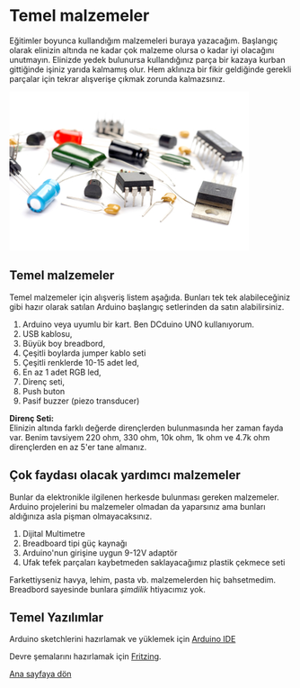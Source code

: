 # Temel malzemeler

Eğitimler boyunca kullandığım malzemeleri buraya yazacağım. Başlangıç olarak elinizin altında ne kadar çok malzeme olursa o kadar iyi olacağını unutmayın. Elinizde yedek bulunursa kullandığınız parça bir kazaya kurban gittiğinde işiniz yarıda kalmamış olur. Hem aklınıza bir fikir geldiğinde gerekli parçalar için tekrar alışverişe çıkmak zorunda kalmazsınız.

<img src=electronic-components.jpg widht=300>

## Temel malzemeler

Temel malzemeler için alışveriş listem aşağıda. Bunları tek tek alabileceğiniz gibi hazır olarak satılan Arduino başlangıç setlerinden da satın alabilirsiniz.

1. Arduino veya uyumlu bir kart. Ben DCduino UNO kullanıyorum.
2. USB kablosu,
3. Büyük boy breadbord,
4. Çeşitli boylarda jumper kablo seti
5. Çeşitli renklerde 10-15 adet led,
6. En az 1 adet RGB led, 
7. Direnç seti,  
8. Push buton
9. Pasif buzzer (piezo transducer)

**Direnç Seti:**  
Elinizin altında farklı değerde dirençlerden bulunmasında her zaman fayda var. Benim tavsiyem 220 ohm, 330 ohm, 10k ohm, 1k ohm ve 4.7k ohm dirençlerden en az 5'er tane almanız.

## Çok faydası olacak yardımcı malzemeler

Bunlar da elektronikle ilgilenen herkesde bulunması gereken malzemeler. Arduino projelerini bu malzemeler olmadan da yaparsınız ama bunları aldığınıza asla pişman olmayacaksınız.  

1. Dijital Multimetre
2. Breadboard tipi güç kaynağı
3. Arduino'nun girişine uygun 9-12V adaptör
4. Ufak tefek parçaları kaybetmeden saklayacağımız plastik çekmece seti

Farkettiyseniz havya, lehim, pasta vb. malzemelerden hiç bahsetmedim. Breadbord sayesinde bunlara *şimdilik* htiyacımız yok.



## Temel Yazılımlar

Arduino sketchlerini hazırlamak ve yüklemek için [Arduino IDE ](http://www.arduino.cc/en/main/Software)

Devre şemalarını hazırlamak için [Fritzing](http://fritzing.org/home/).


[Ana sayfaya dön](https://github.com/wizofwor/arduino)

